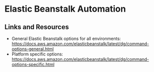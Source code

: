 # Elastic Beanstalk Automation

## Links and Resources

* General Elastic Beanstalk options for all environments: https://docs.aws.amazon.com/elasticbeanstalk/latest/dg/command-options-general.html
* Platform specific options: https://docs.aws.amazon.com/elasticbeanstalk/latest/dg/command-options-specific.html